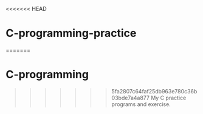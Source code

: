 <<<<<<< HEAD
# C-programming-practice
=======
# C-programming
>>>>>>> 5fa2807c64faf25db963e780c36b03bde7a4a877
My C practice programs and exercise.
